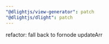 ```yaml
---
"@dlightjs/view-generator": patch
"@dlightjs/dlight": patch
---
```


refactor: fall back to fornode updateArr
